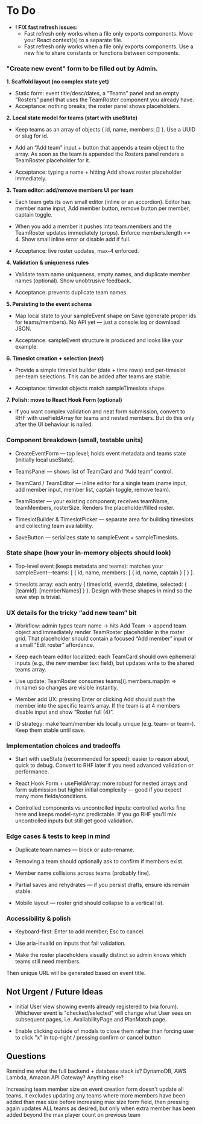 # To Do

- **! FIX fast refresh issues:**
  - Fast refresh only works when a file only exports components. Move your React context(s) to a separate file.
  - Fast refresh only works when a file only exports components. Use a new file to share constants or functions between components.

### **"Create new event" form to be filled out by Admin.**

**1. Scaffold layout (no complex state yet)**

- Static form: event title/desc/dates, a “Teams” panel and an empty “Rosters” panel that uses the TeamRoster component you already have.
- Acceptance: nothing breaks; the roster panel shows placeholders.

**2. Local state model for teams (start with useState)**

- Keep teams as an array of objects { id, name, members: [] }. Use a UUID or slug for id.

- Add an “Add team” input + button that appends a team object to the array. As soon as the team is appended the Rosters panel renders a TeamRoster placeholder for it.

- Acceptance: typing a name + hitting Add shows roster placeholder immediately.

**3. Team editor: add/remove members UI per team**

- Each team gets its own small editor (inline or an accordion). Editor has: member name input, Add member button, remove button per member, captain toggle.

- When you add a member it pushes into team.members and the TeamRoster updates immediately (props). Enforce members.length <= 4. Show small inline error or disable add if full.

- Acceptance: live roster updates, max-4 enforced.

**4. Validation & uniqueness rules**

- Validate team name uniqueness, empty names, and duplicate member names (optional). Show unobtrusive feedback.

- Acceptance: prevents duplicate team names.

**5. Persisting to the event schema**

- Map local state to your sampleEvent shape on Save (generate proper ids for teams/members). No API yet — just a console.log or download JSON.

- Acceptance: sampleEvent structure is produced and looks like your example.

**6. Timeslot creation + selection (next)**

- Provide a simple timeslot builder (date + time rows) and per-timeslot per-team selections. This can be added after teams are stable.

- Acceptance: timeslot objects match sampleTimeslots shape.

**7. Polish: move to React Hook Form (optional)**

- If you want complex validation and neat form submission, convert to RHF with useFieldArray for teams and nested members. But do this only after the UI behaviour is nailed.

### **Component breakdown (small, testable units)**

- CreateEventForm — top level; holds event metadata and teams state (initially local useState).

- TeamsPanel — shows list of TeamCard and “Add team” control.

- TeamCard / TeamEditor — inline editor for a single team (name input, add member input, member list, captain toggle, remove team).

- TeamRoster — your existing component; receives teamName, teamMembers, rosterSize. Renders the placeholder/filled roster.

- TimeslotBuilder & TimeslotPicker — separate area for building timeslots and collecting team availability.

- SaveButton — serializes state to sampleEvent + sampleTimeslots.

### **State shape (how your in-memory objects should look)**

- Top-level event (keeps metadata and teams): matches your sampleEvent—teams: [ { id, name, members: [ { id, name, captain } ] } ].

- timeslots array: each entry { timeslotId, eventId, datetime, selected: { [teamId]: [memberNames] } }.
  Design with these shapes in mind so the save step is trivial.

### **UX details for the tricky “add new team” bit**

- Workflow: admin types team name → hits Add Team → append team object and immediately render TeamRoster placeholder in the roster grid. That placeholder should contain a focused “Add member” input or a small “Edit roster” affordance.

- Keep each team editor localized: each TeamCard should own ephemeral inputs (e.g., the new member text field), but updates write to the shared teams array.

- Live update: TeamRoster consumes teams[i].members.map(m => m.name) so changes are visible instantly.

- Member add UX: pressing Enter or clicking Add should push the member into the specific team’s array. If the team is at 4 members disable input and show “Roster full (4)”.

- ID strategy: make team/member ids locally unique (e.g. team-<slug> or team-<uuid>). Keep them stable until save.

### **Implementation choices and tradeoffs**

- Start with useState (recommended for speed): easier to reason about, quick to debug. Convert to RHF later if you need advanced validation or performance.

- React Hook Form + useFieldArray: more robust for nested arrays and form submission but higher initial complexity — good if you expect many more fields/conditions.

- Controlled components vs uncontrolled inputs: controlled works fine here and keeps model-sync predictable. If you go RHF you’ll mix uncontrolled inputs but still get good validation.

### **Edge cases & tests to keep in mind**

- Duplicate team names — block or auto-rename.

- Removing a team should optionally ask to confirm if members exist.

- Member name collisions across teams (probably fine).

- Partial saves and rehydrates — if you persist drafts, ensure ids remain stable.

- Mobile layout — roster grid should collapse to a vertical list.

### **Accessibility & polish**

- Keyboard-first: Enter to add member; Esc to cancel.

- Use aria-invalid on inputs that fail validation.

- Make the roster placeholders visually distinct so admin knows which teams still need members.

Then unique URL will be generated based on event title.

## Not Urgent / Future Ideas

- Initial User view showing events already registered to (via forum). Whichever event is "checked/selected" will change what User sees on subsequent pages, i.e. AvailabilityPage and PlanMatch page.

- Enable clicking outside of modals to close them rather than forcing user to click "x" in top-right / pressing confirm or cancel button

## Questions

Remind me what the full backend + database stack is? DynamoDB, AWS Lambda, Amazon API Gateway? Anything else?

Increasing team member size on event creation form doesn't update all teams, it excludes updating any teams where more members have been added than max size before increasing max size form field, then pressing again updates ALL teams as desired, but only when extra member has been added beyond the max player count on previous team
